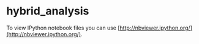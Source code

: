 hybrid_analysis
===============

To view IPython notebook files you can use [http://nbviewer.ipython.org/](http://nbviewer.ipython.org/).
